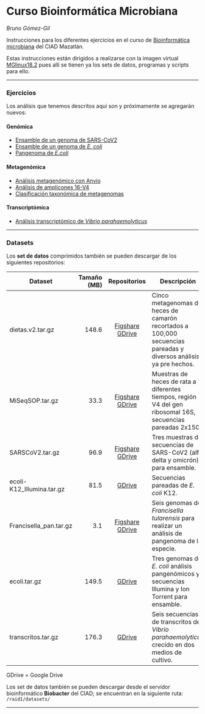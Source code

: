 # Curso Bioinformática Microbiana

*Bruno Gómez-Gil*

Instrucciones para los diferentes ejercicios en el curso de [Bioinformática microbiana](https://bioinformatica.ciad.mx/) del CIAD Mazatlán.

Estas instrucciones están dirigidos a realizarse con la imagen virtual [MGlinux18.2](https://bioinformatica.ciad.mx/programas/virtualizacion/mglinux) pues allí se tienen ya los sets de datos, programas y scripts para ello.
***
### Ejercicios

Los análisis que tenemos descritos aquí son y próximamente se agregarán nuevos:
#### Genómica
- [Ensamble de un genoma de SARS-CoV2](SARS-CoV_analysis.md)
- [Ensamble de un genoma de *E. coli*](Ecoli_assembly.md)
- [Pangenoma de *E.coli*](Pangenoma_Ecoli.md)

#### Metagenómica
- [Análisis metagenómico con Anvio](Shotgun_analysis.md)
- [Análisis de amplicones 16-V4](16S-V4_analysis.md)
- [Clasificación taxonómica de metagenomas](Taxonomic_metaclassification.md)

#### Transcriptómica
- [Análisis transcriptómico de *Vibrio parahaemolyticus*](Transcriptomica.md)
***

### Datasets
Los **set de datos** comprimidos también se pueden descargar de los siguientes repositorios:

| Dataset | Tamaño (MB) | Repositorios | Descripción |
| --- | ---: | :---: | --- |
| dietas.v2.tar.gz | 148.6 | [Figshare](https://figshare.com/s/4e700c8c9ce853e74827) [GDrive](https://drive.google.com/file/d/1FRdvMIERJJHSeo15n6vYlTtMvv3G16bZ/view?usp=sharing) | Cinco metagenomas de heces de camarón recortados a 100,000 secuencias pareadas y diversos análisis ya pre hechos. |
| MiSeqSOP.tar.gz | 33.3 | [Figshare](https://figshare.com/s/f21ca7e71285396a1020) [GDrive](https://drive.google.com/file/d/1qmUd0AYSAjj2ND15Bfi2koTAU5GWRk1n/view?usp=drive_link) | Muestras de heces de rata a diferentes tiempos, región V4 del gen ribosomal 16S, secuencias pareadas 2x150. |
| SARSCoV2.tar.gz | 96.9 | [Figshare](https://figshare.com/s/766f0052088f2dab119c) [GDrive](https://drive.google.com/file/d/1-FMZkRvzgubmlyi2qP6J8AQJm5HeYDRC/view?usp=sharing) | Tres muestras de secuencias de SARS-CoV2 (alfa, delta y omicrón) para ensamble. |
| ecoli-K12_Illumina.tar.gz | 81.5 | [GDrive](https://drive.google.com/file/d/1NOcflmwa6ioLDOjFVhhl5TdhJbIgpBO1/view?usp=sharing) | Secuencias pareadas de *E. coli* K12. |
| Francisella_pan.tar.gz | 3.1 | [Figshare](https://figshare.com/ndownloader/files/42746980) [GDrive](https://drive.google.com/file/d/1pBQLuCk5O9m2wfG8QdJ6EoLKd0Yc-03X/view?usp=drive_link) | Seis genomas de *Francisella tularensis* para realizar un análisis de pangenoma de la especie. |
| ecoli.tar.gz | 149.5 | [GDrive](https://drive.google.com/file/d/1OSoJIfb7kkdGx4rJrfHHKYqy-d_Ucejw/view?usp=drive_link) | Tres genomas de *E. coli* análisis pangenómicos y secuencias Illumina y Ion Torrent para ensamble. |
| transcritos.tar.gz | 176.3 | [GDrive](https://drive.google.com/file/d/1hHg_qHgwy7fPg5aPLimKPfNfZpRiBG85/view?usp=sharing) | Seis secuencias de transcritos de *Vibrio parahaemolyticus* crecido en dos medios de cultivo.

GDrive = Google Drive

Los set de datos también se pueden descargar desde el servidor bioinformático **Biobacter** del CIAD; se encuentran en la siguiente ruta:
`/raid1/datasets/`
***

